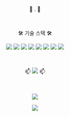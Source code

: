 <p align="center"> 🌱 . 🌱</p>  

<br>  

<p align="center">🛠 기술 스택 🛠 </p> 
<p align="center">
<p align="center">
  <img src="https://img.shields.io/badge/Java-007396?style=flat-square&logo=Java&logoColor=white"/>
  <img src="https://img.shields.io/badge/SpringFramework-6DB33F?style=flat-square&logo=Spring&logoColor=white"/>
  <img src="https://img.shields.io/badge/MySQL-4479A1?style=flat-square&logo=MySQL&logoColor=white"/>
  <img src="https://img.shields.io/badge/Oracle-F80000?style=flat-square&logo=Oracle&logoColor=white"/>
  <img src="https://img.shields.io/badge/HTML-E34F26?style=flat-square&logo=HTML5&logoColor=white"/>
  <img src="https://img.shields.io/badge/CSS-1572B6?style=flat-square&logo=CSS3&logoColor=white"/>
  <img src="https://img.shields.io/badge/JavaScript-F7DF1E?style=flat-square&logo=JavaScript&logoColor=white"/>
  <img src="https://img.shields.io/badge/aws-232F3E?style=flat-square&logo=Amazon AWS&logoColor=white"/>
</p> 

<br>  

<p align="center">📫 <img src="https://img.shields.io/badge/dev1000marin@gmail.com-EA4335?style=flat-square&logo=Gmail&logoColor=white"/> 📫</p>

<br>

<p align="center">
  <img src="https://github-readme-stats.vercel.app/api/top-langs/?username=1000marin&layout=compact&theme=prussian"/>
</p>
<p align="center">
  <img src="https://github-readme-stats.vercel.app/api?username=1000marin&show_icons=true&theme=prussian"/>
</p>

<!-- ![Top Langs](https://github-readme-stats.vercel.app/api/top-langs/?username=1000marin&layout=compact&theme=prussian)

![Anurag's GitHub stats](https://github-readme-stats.vercel.app/api?username=1000marin&show_icons=true&theme=prussian)   
 -->


